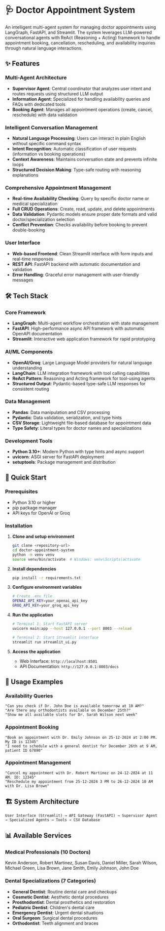 # 🩺 Doctor Appointment System

An intelligent multi-agent system for managing doctor appointments using LangGraph, FastAPI, and Streamlit. The system leverages LLM-powered conversational agents with ReAct (Reasoning + Acting) framework to handle appointment booking, cancellation, rescheduling, and availability inquiries through natural language interactions.

## ✨ Features

### Multi-Agent Architecture
- **Supervisor Agent**: Central coordinator that analyzes user intent and routes requests using structured LLM output
- **Information Agent**: Specialized for handling availability queries and FAQs with dedicated tools
- **Booking Agent**: Manages all appointment operations (create, cancel, reschedule) with data validation

### Intelligent Conversation Management
- **Natural Language Processing**: Users can interact in plain English without specific command syntax
- **Intent Recognition**: Automatic classification of user requests (information vs booking operations)
- **Context Awareness**: Maintains conversation state and prevents infinite loops
- **Structured Decision Making**: Type-safe routing with reasoning explanations

### Comprehensive Appointment Management
- **Real-time Availability Checking**: Query by specific doctor name or medical specialization
- **Full CRUD Operations**: Create, read, update, and delete appointments
- **Data Validation**: Pydantic models ensure proper date formats and valid doctor/specialization selection
- **Conflict Prevention**: Checks availability before booking to prevent double-booking

### User Interface
- **Web-based Frontend**: Clean Streamlit interface with form inputs and real-time responses
- **REST API**: FastAPI backend with automatic documentation and validation
- **Error Handling**: Graceful error management with user-friendly messages

## 🛠️ Tech Stack

### Core Framework
- **LangGraph**: Multi-agent workflow orchestration with state management
- **FastAPI**: High-performance async API framework with automatic OpenAPI documentation
- **Streamlit**: Interactive web application framework for rapid prototyping

### AI/ML Components
- **OpenAI/Groq**: Large Language Model providers for natural language understanding
- **LangChain**: LLM integration framework with tool calling capabilities
- **ReAct Pattern**: Reasoning and Acting framework for tool-using agents
- **Structured Output**: Pydantic-based type-safe LLM responses for consistent routing

### Data Management
- **Pandas**: Data manipulation and CSV processing
- **Pydantic**: Data validation, serialization, and type hints
- **CSV Storage**: Lightweight file-based database for appointment data
- **Type Safety**: Literal types for doctor names and specializations

### Development Tools
- **Python 3.10+**: Modern Python with type hints and async support
- **uvicorn**: ASGI server for FastAPI deployment
- **setuptools**: Package management and distribution

## 🚀 Quick Start

### Prerequisites
- Python 3.10 or higher
- pip package manager
- API keys for OpenAI or Groq

### Installation

1. **Clone and setup environment**
   ```bash
   git clone <repository-url>
   cd doctor-appointment-system
   python -m venv venv
   source venv/bin/activate  # Windows: venv\Scripts\activate
   ```

2. **Install dependencies**
   ```bash
   pip install -r requirements.txt
   ```

3. **Configure environment variables**
   ```bash
   # Create .env file
   OPENAI_API_KEY=your_openai_api_key
   GROQ_API_KEY=your_groq_api_key
   ```

4. **Run the application**
   ```bash
   # Terminal 1: Start FastAPI server
   uvicorn main:app --host 127.0.0.1 --port 8003 --reload
   
   # Terminal 2: Start Streamlit interface
   streamlit run streamlit_ui.py
   ```

5. **Access the application**
   - Web Interface: `http://localhost:8501`
   - API Documentation: `http://127.0.0.1:8003/docs`

## 💬 Usage Examples

### Availability Queries
```
"Can you check if Dr. John Doe is available tomorrow at 10 AM?"
"Are there any orthodontists available on December 25th?"
"Show me all available slots for Dr. Sarah Wilson next week"
```

### Appointment Booking
```
"Book an appointment with Dr. Emily Johnson on 25-12-2024 at 2:00 PM. My ID is 12345"
"I need to schedule with a general dentist for December 26th at 9 AM, patient ID 67890"
```

### Appointment Management
```
"Cancel my appointment with Dr. Robert Martinez on 24-12-2024 at 11 AM. ID: 12345"
"Reschedule my appointment from 25-12-2024 3 PM to 26-12-2024 10 AM with Dr. Lisa Brown"
```

## 🏗️ System Architecture

```
User Interface (Streamlit) → API Gateway (FastAPI) → Supervisor Agent → Specialized Agents → Tools → CSV Database
```

## 📊 Available Services

### Medical Professionals (10 Doctors)
Kevin Anderson, Robert Martinez, Susan Davis, Daniel Miller, Sarah Wilson, Michael Green, Lisa Brown, Jane Smith, Emily Johnson, John Doe

### Dental Specializations (7 Categories)
- **General Dentist**: Routine dental care and checkups
- **Cosmetic Dentist**: Aesthetic dental procedures
- **Prosthodontist**: Dental prosthetics and restoration
- **Pediatric Dentist**: Children's dental care
- **Emergency Dentist**: Urgent dental situations
- **Oral Surgeon**: Surgical dental procedures
- **Orthodontist**: Teeth alignment and braces